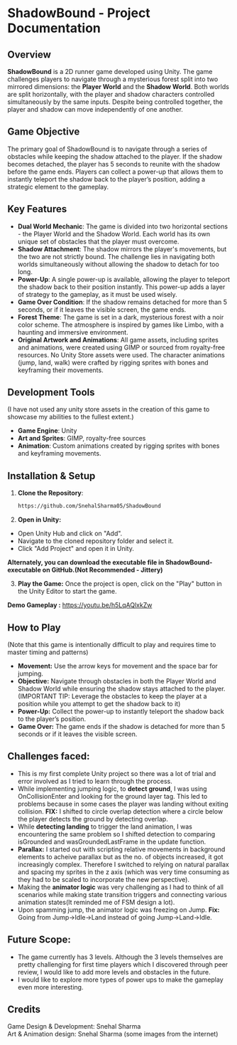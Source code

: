 # ShadowBound - Project Documentation

## Overview
**ShadowBound** is a 2D runner game developed using Unity. The game challenges players to navigate through a mysterious forest split into two mirrored dimensions: the **Player World** and the **Shadow World**. Both worlds are split horizontally, with the player and shadow characters controlled simultaneously by the same inputs. Despite being controlled together, the player and shadow can move independently of one another.

## Game Objective
The primary goal of ShadowBound is to navigate through a series of obstacles while keeping the shadow attached to the player. If the shadow becomes detached, the player has 5 seconds to reunite with the shadow before the game ends. Players can collect a power-up that allows them to instantly teleport the shadow back to the player’s position, adding a strategic element to the gameplay.

## Key Features
- **Dual World Mechanic**: The game is divided into two horizontal sections - the Player World and the Shadow World. Each world has its own unique set of obstacles that the player must overcome.
- **Shadow Attachment**: The shadow mirrors the player's movements, but the two are not strictly bound. The challenge lies in navigating both worlds simultaneously without allowing the shadow to detach for too long.
- **Power-Up**: A single power-up is available, allowing the player to teleport the shadow back to their position instantly. This power-up adds a layer of strategy to the gameplay, as it must be used wisely.
- **Game Over Condition**: If the shadow remains detached for more than 5 seconds, or if it leaves the visible screen, the game ends.
- **Forest Theme**: The game is set in a dark, mysterious forest with a noir color scheme. The atmosphere is inspired by games like Limbo, with a haunting and immersive environment.
- **Original Artwork and Animations**: All game assets, including sprites and animations, were created using GIMP or sourced from royalty-free resources. No Unity Store assets were used. The character animations (jump, land, walk) were crafted by rigging sprites with bones and keyframing their movements.

## Development Tools
(I have not used any unity store assets in the creation of this game to showcase my abilities to the fullest extent.)
- **Game Engine**: Unity
- **Art and Sprites**: GIMP, royalty-free sources
- **Animation**: Custom animations created by rigging sprites with bones and keyframing movements.

## Installation & Setup
1. **Clone the Repository**: 
   ```bash
   https://github.com/SnehalSharma05/ShadowBound

2. **Open in Unity:**
- Open Unity Hub and click on "Add".
- Navigate to the cloned repository folder and select it.
- Click "Add Project" and open it in Unity.

**Alternately, you can download the executable file in ShadowBound-executable on GitHub.(Not Recommended - Jittery)**

3. **Play the Game:**
Once the project is open, click on the "Play" button in the Unity Editor to start the game.

**Demo Gameplay :** https://youtu.be/h5LqAQlxkZw

## How to Play
(Note that this game is intentionally difficult to play and requires time to master timing and patterns)
- **Movement:** Use the arrow keys for movement and the space bar for jumping.
- **Objective:** Navigate through obstacles in both the Player World and Shadow World while ensuring the shadow stays attached to the player.(IMPORTANT TIP: Leverage the obstacles to keep the player at a position while you attempt to get the shadow back to it)
- **Power-Up:** Collect the power-up to instantly teleport the shadow back to the player’s position.
- **Game Over:** The game ends if the shadow is detached for more than 5 seconds or if it leaves the visible screen.

## Challenges faced:
- This is my first complete Unity project so there was a lot of trial and error involved as I tried to learn through the process. 
- While implementing jumping logic, to **detect ground**, I was using OnCollisionEnter and looking for the ground layer tag. This led to problems because in some cases the player was landing without exiting collision. **FIX:** I shifted to circle overlap detection where a circle below the player detects the ground by detecting overlap.
- While **detecting landing** to trigger the land animation, I was encountering the same problem so I shifted detection to comparing isGrounded and wasGroundedLastFrame in the update function.
- **Parallax:** I started out with scripting relative movements in background elements to acheive parallax but as the no. of objects increased, it got increasingly complex. Therefore I switched to relying on natural parallax and spacing my sprites in the z axis (which was very time consuming as they had to be scaled to incorporate the new perspective).
- Making the **animator logic** was very challenging as I had to think of all scenarios while making state transition triggers and connecting various animation states(It reminded me of FSM design a lot).
- Upon spamming jump, the animator logic was freezing on Jump. **Fix:** Going from Jump->Idle->Land instead of going Jump->Land->Idle.

## Future Scope:
- The game currently has 3 levels. Although the 3 levels themselves are pretty challenging for first time players which I discovered through peer review, I would like to add more levels and obstacles in the future.
- I would like to explore more types of power ups to make the gameplay even more interesting.


## Credits
Game Design & Development: Snehal Sharma  
Art & Animation design: Snehal Sharma (some images from the internet)  

